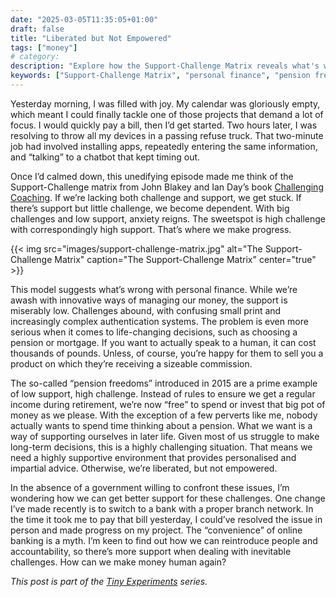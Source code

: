 ```yaml
---
date: "2025-03-05T11:35:05+01:00"
draft: false
title: "Liberated but Not Empowered"
tags: ["money"]
# category: 
description: "Explore how the Support-Challenge Matrix reveals what's wrong with personal finance. Discover why pension freedoms and online banking create high challenge, low support situations that leave us liberated but not empowered with financial decisions."
keywords: ["Support-Challenge Matrix", "personal finance", "pension freedoms", "financial support", "online banking", "financial empowerment", "financial advice"] 
---
```


Yesterday morning, I was filled with joy. My calendar was gloriously empty, which meant I could finally tackle one of those projects that demand a lot of focus. I would quickly pay a bill, then I’d get started. Two hours later, I was resolving to throw all my devices in a passing refuse truck. That two-minute job had involved installing apps, repeatedly entering the same information, and “talking” to a chatbot that kept timing out.

Once I’d calmed down, this unedifying episode made me think of the Support-Challenge matrix from John Blakey and Ian Day’s book [Challenging Coaching](https://uk.bookshop.org/a/2760/9781904838395). If we’re lacking both challenge and support, we get stuck. If there’s support but little challenge, we become dependent. With big challenges and low support, anxiety reigns. The sweetspot is high challenge with correspondingly high support. That’s where we make progress.

{{< img src="images/support-challenge-matrix.jpg" alt="The Support-Challenge Matrix" caption="The Support-Challenge Matrix" center="true" >}}

This model suggests what’s wrong with personal finance. While we’re awash with innovative ways of managing our money, the support is miserably low. Challenges abound, with confusing small print and increasingly complex authentication systems. The problem is even more serious when it comes to life-changing decisions, such as choosing a pension or mortgage. If you want to actually speak to a human, it can cost thousands of pounds. Unless, of course, you’re happy for them to sell you a product on which they’re receiving a sizeable commission.

The so-called “pension freedoms” introduced in 2015 are a prime example of low support, high challenge. Instead of rules to ensure we get a regular income during retirement, we’re now “free” to spend or invest that big pot of money as we please. With the exception of a few perverts like me, nobody actually wants to spend time thinking about a pension. What we want is a way of supporting ourselves in later life. Given most of us struggle to make long-term decisions, this is a highly challenging situation. That means we need a highly supportive environment that provides personalised and impartial advice. Otherwise, we’re liberated, but not empowered.

In the absence of a government willing to confront these issues, I’m wondering how we can get better support for these challenges. One change I’ve made recently is to switch to a bank with a proper branch network. In the time it took me to pay that bill yesterday, I could’ve resolved the issue in person and made progress on my project. The “convenience” of online banking is a myth. I’m keen to find out how we can reintroduce people and accountability, so there’s more support when dealing with inevitable challenges. How can we make money human again?

_This post is part of the [Tiny Experiments](/posts/tiny-experiments/) series._